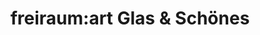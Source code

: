 ---
title: "freiraum:art Glas & Schönes"
url: /euskirchen/freiraum-art-glas-und-schoenes/
shop: Glaserei
---